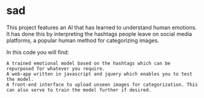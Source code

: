 # sad
This project features an AI that has learned to understand human emotions. It has done this by interpreting the hashtags people leave on social media platforms, a popular human method for categorizing images.

In this code you will find:

    A trained emotional model based on the hashtags which can be repurposed for whatever you require.
    A web-app written in javascript and jquery which enables you to test the model.
    A front-end interface to upload unseen images for categorization. This can also serve to train the model further if desired.
